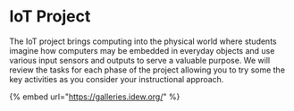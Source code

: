 # IoT Project

The IoT project brings computing into the physical world where students imagine how computers may be embedded in everyday objects and use various input sensors and outputs to serve a valuable purpose. We will review the tasks for each phase of the project allowing you to try some the key activities as you consider your instructional approach. 

{% embed url="https://galleries.idew.org/" %}



